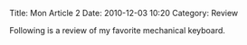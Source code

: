 Title: Mon Article 2
Date: 2010-12-03 10:20
Category: Review

Following is a review of my favorite mechanical keyboard.